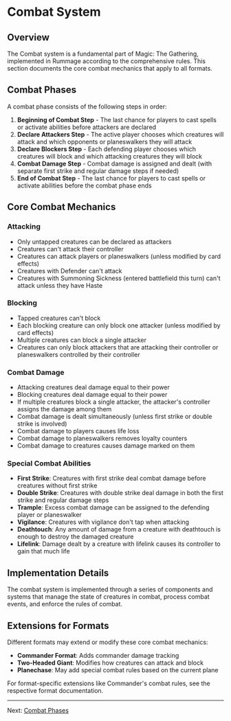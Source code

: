 # Combat System

## Overview

The Combat system is a fundamental part of Magic: The Gathering, implemented in Rummage according to the comprehensive rules. This section documents the core combat mechanics that apply to all formats.

## Combat Phases

A combat phase consists of the following steps in order:

1. **Beginning of Combat Step** - The last chance for players to cast spells or activate abilities before attackers are declared
2. **Declare Attackers Step** - The active player chooses which creatures will attack and which opponents or planeswalkers they will attack
3. **Declare Blockers Step** - Each defending player chooses which creatures will block and which attacking creatures they will block
4. **Combat Damage Step** - Combat damage is assigned and dealt (with separate first strike and regular damage steps if needed)
5. **End of Combat Step** - The last chance for players to cast spells or activate abilities before the combat phase ends

## Core Combat Mechanics

### Attacking

- Only untapped creatures can be declared as attackers
- Creatures can't attack their controller
- Creatures can attack players or planeswalkers (unless modified by card effects)
- Creatures with Defender can't attack
- Creatures with Summoning Sickness (entered battlefield this turn) can't attack unless they have Haste

### Blocking

- Tapped creatures can't block
- Each blocking creature can only block one attacker (unless modified by card effects)
- Multiple creatures can block a single attacker
- Creatures can only block attackers that are attacking their controller or planeswalkers controlled by their controller

### Combat Damage

- Attacking creatures deal damage equal to their power
- Blocking creatures deal damage equal to their power
- If multiple creatures block a single attacker, the attacker's controller assigns the damage among them
- Combat damage is dealt simultaneously (unless first strike or double strike is involved)
- Combat damage to players causes life loss
- Combat damage to planeswalkers removes loyalty counters
- Combat damage to creatures causes damage marked on them

### Special Combat Abilities

- **First Strike**: Creatures with first strike deal combat damage before creatures without first strike
- **Double Strike**: Creatures with double strike deal damage in both the first strike and regular damage steps
- **Trample**: Excess combat damage can be assigned to the defending player or planeswalker
- **Vigilance**: Creatures with vigilance don't tap when attacking
- **Deathtouch**: Any amount of damage from a creature with deathtouch is enough to destroy the damaged creature
- **Lifelink**: Damage dealt by a creature with lifelink causes its controller to gain that much life

## Implementation Details

The combat system is implemented through a series of components and systems that manage the state of creatures in combat, process combat events, and enforce the rules of combat.

## Extensions for Formats

Different formats may extend or modify these core combat mechanics:

- **Commander Format**: Adds commander damage tracking
- **Two-Headed Giant**: Modifies how creatures can attack and block
- **Planechase**: May add special combat rules based on the current plane

For format-specific extensions like Commander's combat rules, see the respective format documentation.

---

Next: [Combat Phases](combat_phases.md) 